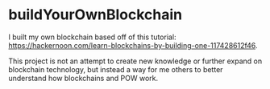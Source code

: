 # buildYourOwnBlockchain
I built my own blockchain based off of this tutorial: https://hackernoon.com/learn-blockchains-by-building-one-117428612f46.

This project is not an attempt to create new knowledge or further expand on blockchain technology, but instead a way for me others to better understand how blockchains and POW work.